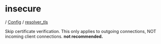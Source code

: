 # insecure

/ [Config](../../README.md) / [resolver_tls](../README.md) 

Skip certificate verification. This only applies to outgoing connections, NOT incoming client connections. **not recommended.**

